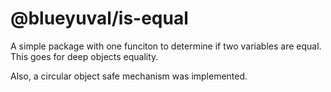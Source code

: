 # @blueyuval/is-equal

A simple package with one funciton to determine if two variables are equal.
This goes for deep objects equality.

Also, a circular object safe mechanism was implemented.